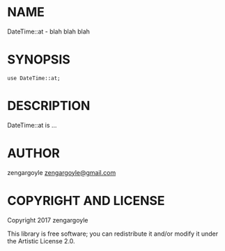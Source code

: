 NAME
====

DateTime::at - blah blah blah

SYNOPSIS
========

    use DateTime::at;

DESCRIPTION
===========

DateTime::at is ...

AUTHOR
======

zengargoyle <zengargoyle@gmail.com>

COPYRIGHT AND LICENSE
=====================

Copyright 2017 zengargoyle

This library is free software; you can redistribute it and/or modify it under the Artistic License 2.0.
